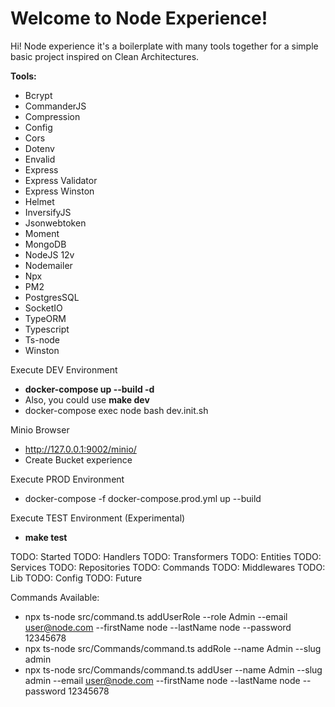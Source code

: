 # Welcome to Node Experience!

Hi! Node experience it's a boilerplate with many tools together for a simple basic project inspired on Clean Architectures.

**Tools:**
* Bcrypt
* CommanderJS
* Compression
* Config
* Cors
* Dotenv
* Envalid
* Express
* Express Validator
* Express Winston
* Helmet
* InversifyJS
* Jsonwebtoken
* Moment
* MongoDB
* NodeJS 12v
* Nodemailer
* Npx
* PM2
* PostgresSQL
* SocketIO
* TypeORM
* Typescript
* Ts-node
* Winston

Execute DEV Environment
- **docker-compose up --build -d**
- Also, you could use **make dev**
- docker-compose exec node bash dev.init.sh

Minio Browser
- http://127.0.0.1:9002/minio/
- Create Bucket experience

Execute PROD Environment
- docker-compose -f docker-compose.prod.yml up --build

Execute TEST Environment (Experimental)
- **make test**

TODO: Started
TODO: Handlers
TODO: Transformers
TODO: Entities
TODO: Services
TODO: Repositories
TODO: Commands
TODO: Middlewares
TODO: Lib
TODO: Config
TODO: Future

Commands Available:
 * npx ts-node src/command.ts addUserRole --role Admin --email user@node.com --firstName node --lastName node --password 12345678
 * npx ts-node src/Commands/command.ts addRole --name Admin --slug admin
 * npx ts-node src/Commands/command.ts addUser --name Admin --slug admin --email user@node.com --firstName node --lastName node --password 12345678
